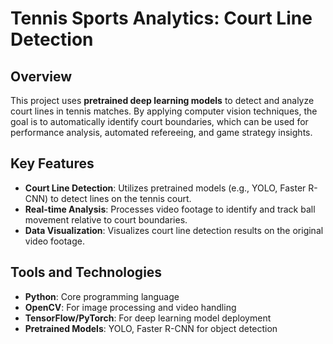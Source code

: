 # **Tennis Sports Analytics: Court Line Detection**

## **Overview**

This project uses **pretrained deep learning models** to detect and analyze court lines in tennis matches. By applying computer vision techniques, the goal is to automatically identify court boundaries, which can be used for performance analysis, automated refereeing, and game strategy insights.

## **Key Features**
- **Court Line Detection**: Utilizes pretrained models (e.g., YOLO, Faster R-CNN) to detect lines on the tennis court.
- **Real-time Analysis**: Processes video footage to identify and track ball movement relative to court boundaries.
- **Data Visualization**: Visualizes court line detection results on the original video footage.

## **Tools and Technologies**
- **Python**: Core programming language
- **OpenCV**: For image processing and video handling
- **TensorFlow/PyTorch**: For deep learning model deployment
- **Pretrained Models**: YOLO, Faster R-CNN for object detection
